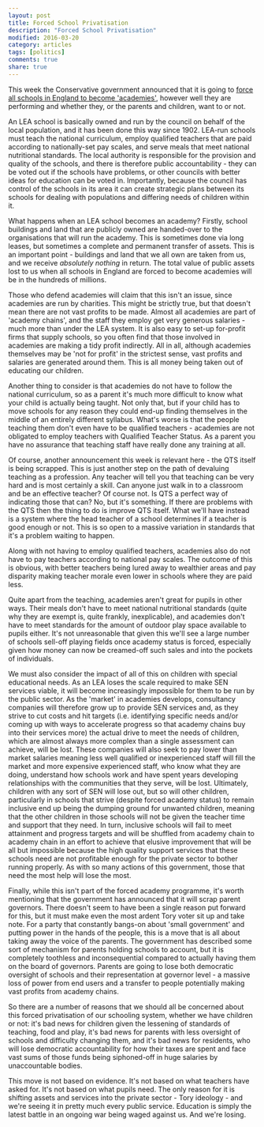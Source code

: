 ```yaml
---
layout: post
title: Forced School Privatisation
description: "Forced School Privatisation"
modified: 2016-03-20
category: articles
tags: [politics]
comments: true
share: true
---
```


This week the Conservative government announced that it is going to <a href="http://www.bbc.co.uk/news/education-35820646">
force all schools in England to become 'academies'</a>, however well they are performing
and whether they, or the parents and children, want to or not.

An LEA school is basically owned and
run by the council on behalf of the local population, and it has been done this way
since 1902. LEA-run schools must teach the national curriculum, employ qualified teachers
that are paid according to nationally-set pay scales,
and serve meals that meet national nutritional standards. The local authority is
responsible for the provision and quality of the schools, and there is therefore public
accountability - they can be voted out if the schools have problems, or other councils
with better ideas for education can be voted in. Importantly, because the council has
control of the schools in its area it can create strategic plans between its schools for
dealing with populations and differing needs of children within it.

What happens when an LEA school becomes an academy? Firstly, school buildings and land that
are publicly owned are handed-over to the organisations that will run the academy. This
is sometimes done via long leases, but sometimes a complete and permanent transfer of
assets. This is an important point - buildings and land that we all own are taken from us,
and we receive <em>absolutely nothing</em> in return. The total value of public assets lost to
us when
all schools in England are forced to become academies will be in the hundreds of millions.

Those who defend academies will claim that this isn't an issue, since academies are run
by charities. This might be strictly true, but that doesn't mean there are not vast
profits to be made. Almost all academies are part of 'academy chains', and the staff they
employ get very generous salaries - much more than under the LEA system. It is also easy
to set-up for-profit firms that supply schools, so you often find that those involved in
academies are making a tidy profit indirectly. All in all, although academies themselves
may be 'not for profit' in the strictest sense, vast profits and salaries are generated
around them. This is all money being taken out of educating our children.

Another thing to consider is that academies do not have to follow the national curriculum,
so as a parent it's much more difficult to know what your child is actually being taught.
Not only that, but if your child has to move schools for any reason they could end-up 
finding themselves in the middle of an entirely different syllabus. What's worse is that
the people teaching them don't even have to be qualified teachers - academies are not
obligated to employ teachers with Qualified Teacher Status. As a parent you have no
assurance that teaching staff have really done any training at all.

Of course, another announcement this week is relevant here - the QTS itself is being
scrapped. This is just another step on the path of devaluing teaching as a profession.
Any teacher will tell you that teaching can be very hard and is most certainly a skill.
Can anyone just walk in to a classroom and be an effective teacher? Of course not. Is
QTS a perfect way of indicating those that can? No, but it's something. If there are
problems with the QTS then the thing to do is improve QTS itself. What we'll have
instead is a system where the head teacher of a school determines if a teacher is good
enough or not. This is so open to a massive variation in standards that it's a problem
waiting to happen.

Along with not having to employ qualified teachers, academies also do not have to pay
teachers according to national pay scales. The outcome of this is obvious, with better
teachers being lured away to wealthier areas and pay disparity making teacher morale
even lower in schools where they are paid less.

Quite apart from the teaching, academies aren't great for pupils in other ways. Their
meals don't have to meet national nutritional standards (quite why they are exempt
is, quite frankly, inexplicable), and academies don't have to meet standards for the
amount of outdoor play space available to pupils either. It's not unreasonable that
given this we'll see a large number of schools sell-off playing fields once academy
status is forced, especially given how money can now be creamed-off such sales and into
the pockets of individuals.

We must also consider the impact of all of this on children with special educational
needs. As an LEA loses the scale required to make SEN services viable, it will become
increasingly impossible for them to be run by the public sector. As the 'market' in
academies develops, consultancy companies will therefore grow up to provide
SEN services and, as they strive to cut costs and hit targets (i.e. identifying specific
needs and/or coming up with ways to accelerate progress so that academy chains buy into
their services more) the actual drive to meet the needs of children, which are almost
always more complex than a single assessment can achieve, will be lost. These companies
will also seek to pay lower than market salaries meaning less well qualified or
inexperienced staff will fill the market and more expensive experienced staff, who know
what they are doing, understand how schools work and have spent years developing
relationships with the communities that they serve, will be lost. Ultimately, children
with any sort of SEN will lose out, but so will other children, particularly in schools
that strive (despite forced academy status) to remain inclusive end up being the dumping
ground for unwanted children, meaning that the other children in those schools will not be
given the teacher time and support that they need. In turn, inclusive schools will fail to
meet attainment and progress targets and will be shuffled from academy chain to academy
chain in an effort to achieve that elusive improvement that will be all but impossible
because the high quality support services that these schools need are not profitable
enough for the private sector to bother running properly. As with so many actions of this
government, those that need the most help will lose the most.

Finally, while this isn't part of the forced academy programme, it's worth mentioning
that the government has announced that it will scrap parent governors. There doesn't
seem to have been a single reason put forward for this, but it must make even the
most ardent Tory voter sit up and take note. For a party that constantly bangs-on
about 'small government' and putting power in the hands of the people, this is a move
that is all about taking away the voice of the parents. The government has described
some sort of mechanism for parents holding schools to account, but it is completely
toothless and inconsequential compared to actually having them on the board of
governors. Parents are going to lose both democratic oversight of schools and
their representation at governor level - a massive loss of power from end users and
a transfer to people potentially making vast profits from academy chains.

So there are a number of reasons that we should all be concerned about this forced
privatisation of our schooling system, whether we have children or not: it's bad
news for children given the lessening of standards of teaching, food and play, it's bad
news for parents with less oversight of schools and difficulty changing them, and it's bad
news for residents, who will lose democratic accountability for how their taxes are
spent and face vast sums of those funds being siphoned-off in huge salaries by
unaccountable bodies.

This move is not based on evidence. It's not based on what teachers have asked for. It's
not based on what pupils need. The only reason for it is shifting assets and services
into the private sector - Tory ideology - and we're seeing it in pretty much every
public service. Education is simply the latest battle in an ongoing war being waged
against us. And we're losing.
